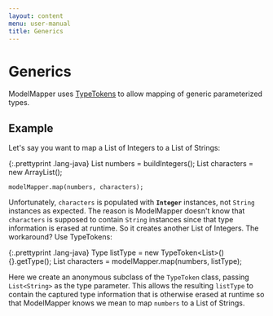 ```yaml
---
layout: content
menu: user-manual
title: Generics
---
```


# Generics

ModelMapper uses [TypeTokens](http://code.google.com/p/guava-libraries/wiki/ReflectionExplained) to allow mapping of generic parameterized types. 

## Example

Let's say you want to map a List of Integers to a List of Strings:

{:.prettyprint .lang-java}
    List<Integer> numbers = buildIntegers();
    List<String> characters = new ArrayList<String>();
    
    modelMapper.map(numbers, characters);

Unfortunately, `characters` is populated with **`Integer`** instances, not `String` instances as expected. The reason is ModelMapper doesn't know that `characters` is supposed to contain `String` instances since that type information is erased at runtime. So it creates another List of Integers. The workaround? Use TypeTokens:

{:.prettyprint .lang-java}
    Type listType = new TypeToken<List<String>>() {}.getType();
    List<String> characters = modelMapper.map(numbers, listType);

Here we create an anonymous subclass of the `TypeToken` class, passing `List<String>` as the type parameter. This allows the resulting `listType` to contain the captured type information that is otherwise erased at runtime so that ModelMapper knows we mean to map `numbers` to a List of Strings.
